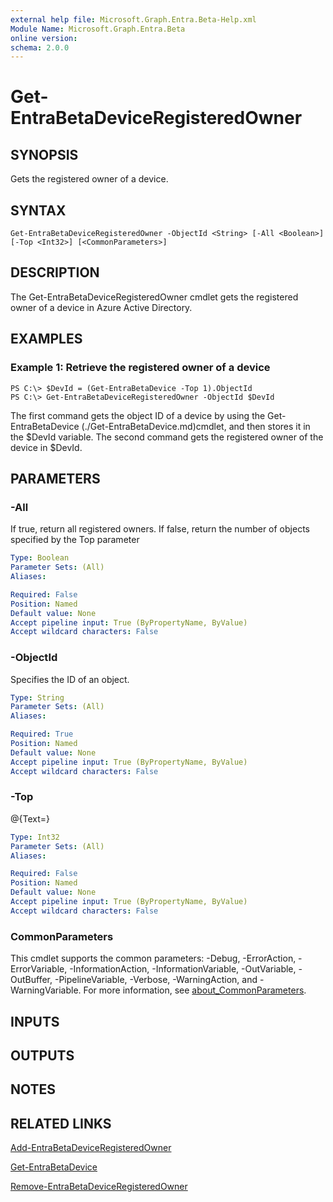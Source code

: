 ```yaml
---
external help file: Microsoft.Graph.Entra.Beta-Help.xml
Module Name: Microsoft.Graph.Entra.Beta
online version:
schema: 2.0.0
---
```


# Get-EntraBetaDeviceRegisteredOwner

## SYNOPSIS
Gets the registered owner of a device.

## SYNTAX

```
Get-EntraBetaDeviceRegisteredOwner -ObjectId <String> [-All <Boolean>] [-Top <Int32>] [<CommonParameters>]
```

## DESCRIPTION
The Get-EntraBetaDeviceRegisteredOwner cmdlet gets the registered owner of a device in Azure Active Directory.

## EXAMPLES

### Example 1: Retrieve the registered owner of a device
```
PS C:\> $DevId = (Get-EntraBetaDevice -Top 1).ObjectId
PS C:\> Get-EntraBetaDeviceRegisteredOwner -ObjectId $DevId
```

The first command gets the object ID of a device by using the Get-EntraBetaDevice (./Get-EntraBetaDevice.md)cmdlet, and then stores it in the $DevId variable.
The second command gets the registered owner of the device in $DevId.

## PARAMETERS

### -All
If true, return all registered owners.
If false, return the number of objects specified by the Top parameter

```yaml
Type: Boolean
Parameter Sets: (All)
Aliases:

Required: False
Position: Named
Default value: None
Accept pipeline input: True (ByPropertyName, ByValue)
Accept wildcard characters: False
```

### -ObjectId
Specifies the ID of an object.

```yaml
Type: String
Parameter Sets: (All)
Aliases:

Required: True
Position: Named
Default value: None
Accept pipeline input: True (ByPropertyName, ByValue)
Accept wildcard characters: False
```

### -Top
@{Text=}

```yaml
Type: Int32
Parameter Sets: (All)
Aliases:

Required: False
Position: Named
Default value: None
Accept pipeline input: True (ByPropertyName, ByValue)
Accept wildcard characters: False
```

### CommonParameters
This cmdlet supports the common parameters: -Debug, -ErrorAction, -ErrorVariable, -InformationAction, -InformationVariable, -OutVariable, -OutBuffer, -PipelineVariable, -Verbose, -WarningAction, and -WarningVariable. For more information, see [about_CommonParameters](http://go.microsoft.com/fwlink/?LinkID=113216).

## INPUTS

## OUTPUTS

## NOTES

## RELATED LINKS

[Add-EntraBetaDeviceRegisteredOwner]()

[Get-EntraBetaDevice]()

[Remove-EntraBetaDeviceRegisteredOwner]()

